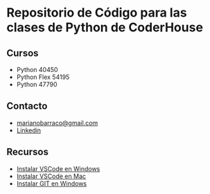 # Repositorio de Código para las clases de Python de CoderHouse

## Cursos

* Python 40450
* Python Flex 54195
* Python 47790
  
## Contacto

* marianobarraco@gmail.com
* [Linkedin](https://www.linkedin.com/in/marianobarraco/)


## Recursos

* [Instalar VSCode en Windows](https://www.youtube.com/watch?v=X_Z7d04x9-E&ab_channel=Sistematts)
* [Instalar VSCode en Mac](https://www.youtube.com/watch?v=Z4lTITfq3-0&ab_channel=KodemiaMx)
* [Instalar GIT en Windows](https://www.youtube.com/watch?v=cYLapo1FFmA&ab_channel=doneberDev)